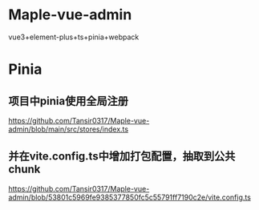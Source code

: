 # Maple-vue-admin
vue3+element-plus+ts+pinia+webpack

# Pinia
## 项目中pinia使用全局注册 
https://github.com/Tansir0317/Maple-vue-admin/blob/main/src/stores/index.ts

## 并在vite.config.ts中增加打包配置，抽取到公共chunk
https://github.com/Tansir0317/Maple-vue-admin/blob/53801c5969fe9385377850fc5c55791ff7190c2e/vite.config.ts